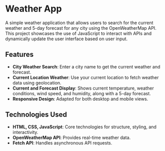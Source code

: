 # Weather App

A simple weather application that allows users to search for the current weather and 5-day forecast for any city using the OpenWeatherMap API. This project showcases the use of JavaScript to interact with APIs and dynamically update the user interface based on user input.

## Features

- **City Weather Search**: Enter a city name to get the current weather and forecast.
- **Current Location Weather**: Use your current location to fetch weather data using geolocation.
- **Current and Forecast Display**: Shows current temperature, weather conditions, wind speed, and humidity, along with a 5-day forecast.
- **Responsive Design**: Adapted for both desktop and mobile views.

## Technologies Used

- **HTML, CSS, JavaScript**: Core technologies for structure, styling, and interactivity.
- **OpenWeatherMap API**: Provides real-time weather data.
- **Fetch API**: Handles asynchronous API requests.

